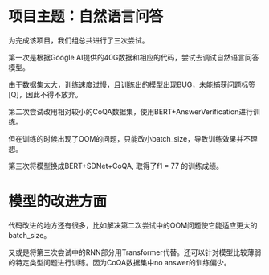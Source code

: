 
# 项目主题：自然语言问答

为完成该项目，我们组总共进行了三次尝试。

第一次是根据Google AI提供的40G数据和相应的代码，尝试去调试自然语言问答模型。

由于数据集太大，训练速度过慢，且训练出的模型出现BUG，未能捕获问题标签[Q]，因此不得不放弃。

第二次尝试改用相对较小的CoQA数据集，使用BERT+AnswerVerification进行训练。

但在训练的时候出现了OOM的问题，只能改小batch_size，导致训练效果并不理想。

第三次将模型换成BERT+SDNet+CoQA, 取得了f1 = 77 的训练成绩。

# 模型的改进方面

代码改进的地方还有很多，比如解决第二次尝试中的OOM问题使它能适应更大的batch_size。

又或是将第三次尝试中的RNN部分用Transformer代替。还可以针对模型比较薄弱的特定类型问题进行训练。因为CoQA数据集中no answer的训练偏少。